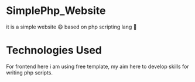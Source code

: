 # SimplePhp_Website
it is a simple website :smile: based on php scripting lang :tada:
# Technologies Used
For frontend here i am using free template, my aim here to develop skills for writing php scripts.
